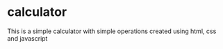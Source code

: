 # calculator
This is a simple calculator with simple operations created using html, css and javascript
